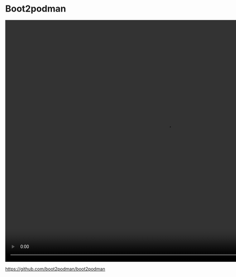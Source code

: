 # Boot2podman

<video autoplay="autoplay" width="1024" height="768">
    <source src="/images/boot2podman.webm" type="video/webm">
</video>

https://github.com/boot2podman/boot2podman
